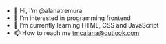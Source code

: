 - 👋 Hi, I’m @alanatremura
- 👀 I’m interested in programming frontend
- 🌱 I’m currently learning HTML, CSS and JavaScript
- 📫 How to reach me tmcalana@outlook.com

<!---
alanatremura/alanatremura is a ✨ special ✨ repository because its `README.md` (this file) appears on your GitHub profile.
You can click the Preview link to take a look at your changes.
--->

